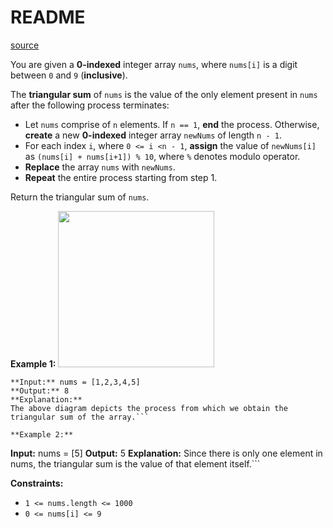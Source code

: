 # README #
[source](https://leetcode.com/problems/find-triangular-sum-of-an-array/)

You are given a **0-indexed** integer array `nums`, where `nums[i]` is a digit between `0` and `9` (**inclusive**).

The **triangular sum** of `nums` is the value of the only element present in `nums` after the following process terminates:


+ Let `nums` comprise of `n` elements. If `n == 1`, **end** the process. Otherwise, **create** a new **0-indexed** integer array `newNums` of length `n - 1`.
+ For each index `i`, where `0 <= i <n - 1`, **assign** the value of `newNums[i]` as `(nums[i] + nums[i+1]) % 10`, where `%` denotes modulo operator.
+ **Replace** the array `nums` with `newNums`.
+ **Repeat** the entire process starting from step 1.


Return the triangular sum of `nums`.


**Example 1:**
<img alt="" src="https://assets.leetcode.com/uploads/2022/02/22/ex1drawio.png" style="width: 250px; height: 250px;" />
```
**Input:** nums = [1,2,3,4,5]
**Output:** 8
**Explanation:**
The above diagram depicts the process from which we obtain the triangular sum of the array.```

**Example 2:**

```
**Input:** nums = [5]
**Output:** 5
**Explanation:**
Since there is only one element in nums, the triangular sum is the value of that element itself.```


**Constraints:**


+ `1 <= nums.length <= 1000`
+ `0 <= nums[i] <= 9`


